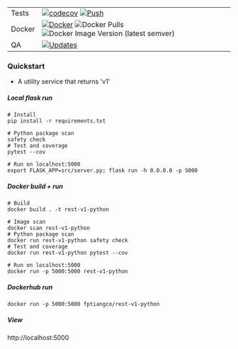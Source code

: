 | | |
|---|---|
| Tests | [![codecov](https://codecov.io/gh/fptiangco/rest-v1-python/branch/main/graph/badge.svg?token=3BXDA33460)](https://codecov.io/gh/fptiangco/rest-v1-python) [![Push](https://github.com/fptiangco/rest-v1-python/actions/workflows/trigger_push.yaml/badge.svg)](https://github.com/fptiangco/rest-v1-python/actions/workflows/trigger_push.yaml) |
| Docker | [![Docker](https://img.shields.io/docker/cloud/build/fptiangco/rest-v1-python?label=Docker&style=flat)](https://hub.docker.com/r/fptiangco/rest-v1-python/builds) ![Docker Pulls](https://img.shields.io/docker/pulls/fptiangco/rest-v1-python) ![Docker Image Version (latest semver)](https://img.shields.io/docker/v/fptiangco/rest-v1-python?sort=semver) |
| QA | [![Updates](https://pyup.io/repos/github/fptiangco/rest-v1-python/shield.svg)](https://pyup.io/repos/github/fptiangco/rest-v1-python/)|

### Quickstart
* A utility service that returns 'v1'

##### Local flask run
```
# Install
pip install -r requirements.txt

# Python package scan
safety check
# Test and coverage
pytest --cov

# Run on localhost:5000
export FLASK_APP=src/server.py; flask run -h 0.0.0.0 -p 5000
```
##### Docker build + run
```
# Build
docker build . -t rest-v1-python

# Image scan
docker scan rest-v1-python
# Python package scan
docker run rest-v1-python safety check
# Test and coverage
docker run rest-v1-python pytest --cov

# Run on localhost:5000
docker run -p 5000:5000 rest-v1-python
```
##### Dockerhub run
```
docker run -p 5000:5000 fptiangco/rest-v1-python
```
##### View
http://localhost:5000
